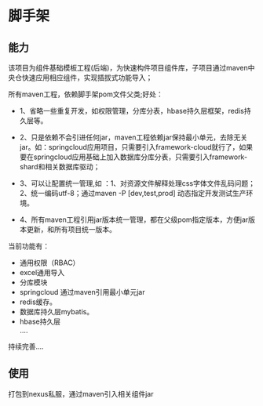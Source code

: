 # 脚手架

## 能力

该项目为组件基础模板工程(后端)，为快速构件项目组件库，子项目通过maven中央仓快速应用相应组件，实现插拔式功能导入；

所有maven工程，依赖脚手架pom文件父类;好处：

* 1、省略一些重复开发，如权限管理，分库分表，hbase持久层框架，redis持久层等。

* 2、只是依赖不会引进任何jar，maven工程依赖jar保持最小单元，去除无关jar。如：springcloud应用项目，只需要引入framework-cloud就行了，如果要在springcloud应用基础上加入数据库分库分表，只需要引入framework-shard和相关数据库驱动；

* 3、可以让配置统一管理,如 ：1、对资源文件解释处理css字体文件乱码问题；2、统一编码utf-8；通过maven -P [dev,test,prod] 动态指定开发测试生产环境。

* 4、所有maven工程引用jar版本统一管理，都在父级pom指定版本，方便jar版本更新，和所有项目统一版本。


当前功能有： 
* 通用权限（RBAC）<br/>
* excel通用导入<br/>
* 分库模块<br/>
* springcloud 通过maven引用最小单元jar
* redis缓存。 <br/>
* 数据库持久层mybatis。 <br/>
* hbase持久层<br/>
.... <br/>

持续完善....

## 使用
打包到nexus私服，通过maven引入相关组件jar


